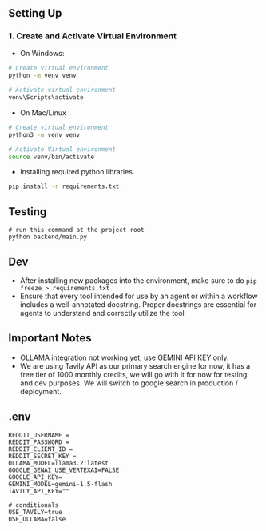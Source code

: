 # 

## Setting Up 

### 1. Create and Activate Virtual Environment
- On Windows:
```bash
# Create virtual environment
python -m venv venv

# Activate virtual environment
venv\Scripts\activate
```

- On Mac/Linux
```bash
# Create virtual environment
python3 -m venv venv

# Activate Virtual environment
source venv/bin/activate
```

- Installing required python libraries
```bash
pip install -r requirements.txt
```

## Testing
```
# run this command at the project root
python backend/main.py
```

## Dev
- After installing new packages into the environment, make sure to do `pip freeze > requirements.txt`
- Ensure that every tool intended for use by an agent or within a workflow includes a well-annotated docstring. Proper docstrings are essential for agents to understand and correctly utilize the tool

## Important Notes
- OLLAMA integration not working yet, use GEMINI API KEY only.
- We are using Tavily API as our primary search engine for now, it has a free tier of 1000 monthly credits, we will go with it for now for testing and dev purposes. We will switch to google search in production / deployment.

## .env 
```
REDDIT_USERNAME =
REDDIT_PASSWORD =
REDDIT_CLIENT_ID =
REDDIT_SECRET_KEY =
OLLAMA_MODEL=llama3.2:latest
GOOGLE_GENAI_USE_VERTEXAI=FALSE
GOOGLE_API_KEY=
GEMINI_MODEL=gemini-1.5-flash
TAVILY_API_KEY=""

# conditionals
USE_TAVILY=true
USE_OLLAMA=false
```
